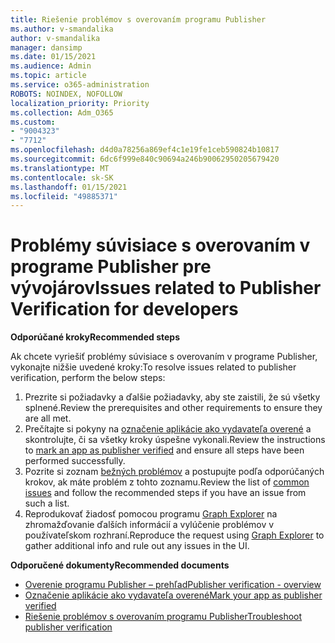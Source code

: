 ```yaml
---
title: Riešenie problémov s overovaním programu Publisher
ms.author: v-smandalika
author: v-smandalika
manager: dansimp
ms.date: 01/15/2021
ms.audience: Admin
ms.topic: article
ms.service: o365-administration
ROBOTS: NOINDEX, NOFOLLOW
localization_priority: Priority
ms.collection: Adm_O365
ms.custom:
- "9004323"
- "7712"
ms.openlocfilehash: d4d0a78256a869ef4c1e19fe1ceb590824b10817
ms.sourcegitcommit: 6dc6f999e840c90694a246b90062950205679420
ms.translationtype: MT
ms.contentlocale: sk-SK
ms.lasthandoff: 01/15/2021
ms.locfileid: "49885371"
---
```

# <a name="issues-related-to-publisher-verification-for-developers"></a><span data-ttu-id="9a8a1-102">Problémy súvisiace s overovaním v programe Publisher pre vývojárov</span><span class="sxs-lookup"><span data-stu-id="9a8a1-102">Issues related to Publisher Verification for developers</span></span>

<span data-ttu-id="9a8a1-103">**Odporúčané kroky**</span><span class="sxs-lookup"><span data-stu-id="9a8a1-103">**Recommended steps**</span></span> 

<span data-ttu-id="9a8a1-104">Ak chcete vyriešiť problémy súvisiace s overovaním v programe Publisher, vykonajte nižšie uvedené kroky:</span><span class="sxs-lookup"><span data-stu-id="9a8a1-104">To resolve issues related to publisher verification, perform the below steps:</span></span>

1. <span data-ttu-id="9a8a1-105">Prezrite si požiadavky a ďalšie požiadavky, aby ste zaistili, že sú všetky splnené.</span><span class="sxs-lookup"><span data-stu-id="9a8a1-105">Review the prerequisites and other requirements to ensure they are all met.</span></span>
2. <span data-ttu-id="9a8a1-106">Prečítajte si pokyny na [označenie aplikácie ako vydavateľa overené](https://docs.microsoft.com/azure/active-directory/develop/mark-app-as-publisher-verified) a skontrolujte, či sa všetky kroky úspešne vykonali.</span><span class="sxs-lookup"><span data-stu-id="9a8a1-106">Review the instructions to [mark an app as publisher verified](https://docs.microsoft.com/azure/active-directory/develop/mark-app-as-publisher-verified) and ensure all steps have been performed successfully.</span></span>
3. <span data-ttu-id="9a8a1-107">Pozrite si zoznam [bežných problémov](https://docs.microsoft.com/azure/active-directory/develop/troubleshoot-publisher-verification#common-issues) a postupujte podľa odporúčaných krokov, ak máte problém z tohto zoznamu.</span><span class="sxs-lookup"><span data-stu-id="9a8a1-107">Review the list of [common issues](https://docs.microsoft.com/azure/active-directory/develop/troubleshoot-publisher-verification#common-issues) and follow the recommended steps if you have an issue from such a list.</span></span>
4. <span data-ttu-id="9a8a1-108">Reprodukovať žiadosť pomocou programu [Graph Explorer](https://docs.microsoft.com/azure/active-directory/develop/troubleshoot-publisher-verification#making-microsoft-graph-api-calls) na zhromažďovanie ďalších informácií a vylúčenie problémov v používateľskom rozhraní.</span><span class="sxs-lookup"><span data-stu-id="9a8a1-108">Reproduce the request using [Graph Explorer](https://docs.microsoft.com/azure/active-directory/develop/troubleshoot-publisher-verification#making-microsoft-graph-api-calls) to gather additional info and rule out any issues in the UI.</span></span>

<span data-ttu-id="9a8a1-109">**Odporučené dokumenty**</span><span class="sxs-lookup"><span data-stu-id="9a8a1-109">**Recommended documents**</span></span>

- [<span data-ttu-id="9a8a1-110">Overenie programu Publisher – prehľad</span><span class="sxs-lookup"><span data-stu-id="9a8a1-110">Publisher verification - overview</span></span>](https://docs.microsoft.com/azure/active-directory/develop/publisher-verification-overview) 
- [<span data-ttu-id="9a8a1-111">Označenie aplikácie ako vydavateľa overené</span><span class="sxs-lookup"><span data-stu-id="9a8a1-111">Mark your app as publisher verified</span></span>](https://docs.microsoft.com/azure/active-directory/develop/mark-app-as-publisher-verified) 
- [<span data-ttu-id="9a8a1-112">Riešenie problémov s overovaním programu Publisher</span><span class="sxs-lookup"><span data-stu-id="9a8a1-112">Troubleshoot publisher verification</span></span>](https://docs.microsoft.com/azure/active-directory/develop/troubleshoot-publisher-verification)

